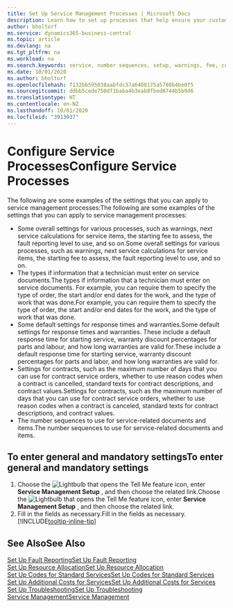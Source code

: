 ```yaml
---
title: Set Up Service Management Processes | Microsoft Docs
description: Learn how to set up processes that help ensure your customers are satisfied with your customer service.
author: bholtorf
ms.service: dynamics365-business-central
ms.topic: article
ms.devlang: na
ms.tgt_pltfrm: na
ms.workload: na
ms.search.keywords: service, number sequences, setup, warnings, fee, contracts, warranties
ms.date: 10/01/2020
ms.author: bholtorf
ms.openlocfilehash: f132b6595038aabfdc37a6408175a5780b4be0f5
ms.sourcegitcommit: ddbb5cede750df1baba4b3eab8fbed6744b5b9d6
ms.translationtype: HT
ms.contentlocale: en-NZ
ms.lasthandoff: 10/01/2020
ms.locfileid: "3913037"
---
```

# <a name="configure-service-processes"></a><span data-ttu-id="4c0af-103">Configure Service Processes</span><span class="sxs-lookup"><span data-stu-id="4c0af-103">Configure Service Processes</span></span>
<span data-ttu-id="4c0af-104">The following are some examples of the settings that you can apply to service management processes:</span><span class="sxs-lookup"><span data-stu-id="4c0af-104">The following are some examples of the settings that you can apply to service management processes:</span></span>  
  
* <span data-ttu-id="4c0af-105">Some overall settings for various processes, such as warnings, next service calculations for service items, the starting fee to assess, the fault reporting level to use, and so on.</span><span class="sxs-lookup"><span data-stu-id="4c0af-105">Some overall settings for various processes, such as warnings, next service calculations for service items, the starting fee to assess, the fault reporting level to use, and so on.</span></span>  
* <span data-ttu-id="4c0af-106">The types if information that a technician must enter on service documents.</span><span class="sxs-lookup"><span data-stu-id="4c0af-106">The types if information that a technician must enter on service documents.</span></span> <span data-ttu-id="4c0af-107">For example, you can require them to specify the type of order, the start and/or end dates for the work, and the type of work that was done.</span><span class="sxs-lookup"><span data-stu-id="4c0af-107">For example, you can require them to specify the type of order, the start and/or end dates for the work, and the type of work that was done.</span></span>  
* <span data-ttu-id="4c0af-108">Some default settings for response times and warranties.</span><span class="sxs-lookup"><span data-stu-id="4c0af-108">Some default settings for response times and warranties.</span></span> <span data-ttu-id="4c0af-109">These include a default response time for starting service, warranty discount percentages for parts and labour, and how long warranties are valid for.</span><span class="sxs-lookup"><span data-stu-id="4c0af-109">These include a default response time for starting service, warranty discount percentages for parts and labor, and how long warranties are valid for.</span></span>  
* <span data-ttu-id="4c0af-110">Settings for contracts, such as the maximum number of days that you can use for contract service orders, whether to use reason codes when a contract is cancelled, standard texts for contract descriptions, and contract values.</span><span class="sxs-lookup"><span data-stu-id="4c0af-110">Settings for contracts, such as the maximum number of days that you can use for contract service orders, whether to use reason codes when a contract is canceled, standard texts for contract descriptions, and contract values.</span></span>  
* <span data-ttu-id="4c0af-111">The number sequences to use for service-related documents and items.</span><span class="sxs-lookup"><span data-stu-id="4c0af-111">The number sequences to use for service-related documents and items.</span></span>  

## <a name="to-enter-general-and-mandatory-settings"></a><span data-ttu-id="4c0af-112">To enter general and mandatory settings</span><span class="sxs-lookup"><span data-stu-id="4c0af-112">To enter general and mandatory settings</span></span>
1. <span data-ttu-id="4c0af-113">Choose the ![Lightbulb that opens the Tell Me feature](media/ui-search/search_small.png "Tell me what you want to do") icon, enter **Service Management Setup** , and then choose the related link.</span><span class="sxs-lookup"><span data-stu-id="4c0af-113">Choose the ![Lightbulb that opens the Tell Me feature](media/ui-search/search_small.png "Tell me what you want to do") icon, enter **Service Management Setup** , and then choose the related link.</span></span>
2. <span data-ttu-id="4c0af-114">Fill in the fields as necessary.</span><span class="sxs-lookup"><span data-stu-id="4c0af-114">Fill in the fields as necessary.</span></span> [!INCLUDE[tooltip-inline-tip](includes/tooltip-inline-tip_md.md)]  

## <a name="see-also"></a><span data-ttu-id="4c0af-115">See Also</span><span class="sxs-lookup"><span data-stu-id="4c0af-115">See Also</span></span>  
[<span data-ttu-id="4c0af-116">Set Up Fault Reporting</span><span class="sxs-lookup"><span data-stu-id="4c0af-116">Set Up Fault Reporting</span></span>](service-how-setup-fault-reporting.md)  
[<span data-ttu-id="4c0af-117">Set Up Resource Allocation</span><span class="sxs-lookup"><span data-stu-id="4c0af-117">Set Up Resource Allocation</span></span>](service-how-setup-resource-allocation.md)  
[<span data-ttu-id="4c0af-118">Set Up Codes for Standard Services</span><span class="sxs-lookup"><span data-stu-id="4c0af-118">Set Up Codes for Standard Services</span></span>](service-how-setup-service-coding.md)  
[<span data-ttu-id="4c0af-119">Set Up Additional Costs for Services</span><span class="sxs-lookup"><span data-stu-id="4c0af-119">Set Up Additional Costs for Services</span></span>](service-how-setup-service-costs-pricing.md)  
[<span data-ttu-id="4c0af-120">Set Up Troubleshooting</span><span class="sxs-lookup"><span data-stu-id="4c0af-120">Set Up Troubleshooting</span></span>](service-how-setup-troubleshooting.md)  
[<span data-ttu-id="4c0af-121">Service Management</span><span class="sxs-lookup"><span data-stu-id="4c0af-121">Service Management</span></span>](service-service.md)  

